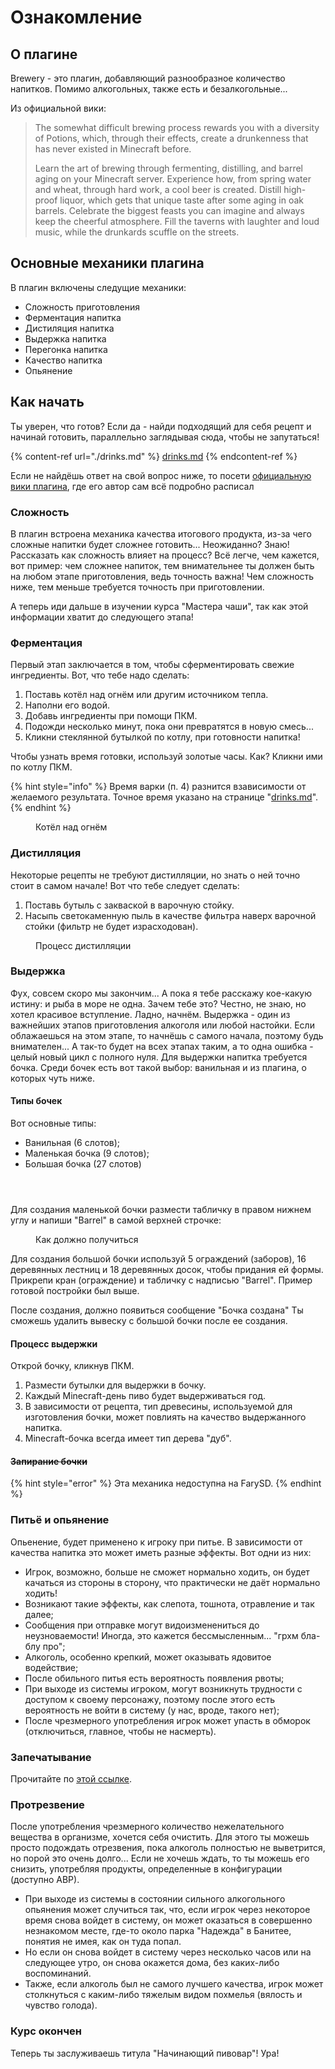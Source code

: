 # Ознакомление

## О плагине

Brewery - это плагин, добавляющий разнообразное количество напитков. Помимо алкогольных, также есть и безалкогольные...

Из официальной вики:

> The somewhat difficult brewing process rewards you with a diversity of Potions, which, through their effects, create a drunkenness that has never existed in Minecraft before.
>
> Learn the art of brewing through fermenting, distilling, and barrel aging on your Minecraft server. Experience how, from spring water and wheat, through hard work, a cool beer is created. Distill high-proof liquor, which gets that unique taste after some aging in oak barrels. Celebrate the biggest feasts you can imagine and always keep the cheerful atmosphere. Fill the taverns with laughter and loud music, while the drunkards scuffle on the streets.

## Основные механики плагина

В плагин включены следущие механики:

- Сложность приготовления
- Ферментация напитка
- Дистиляция напитка
- Выдержка напитка
- Перегонка напитка
- Качество напитка
- Опьянение

## Как начать

Ты уверен, что готов? Если да - найди подходящий для себя рецепт и начинай готовить, параллельно заглядывая сюда, чтобы не запутаться!

{% content-ref url="./drinks.md" %}
[drinks.md](./drinks.md)
{% endcontent-ref %}

Если не найдёшь ответ на свой вопрос ниже, то посети [официальную вики плагина](https://github.com/DieReicheErethons/Brewery/wiki), где его автор сам всё подробно расписал

### Сложность

В плагин встроена механика качества итогового продукта, из-за чего сложные напитки будет сложнее готовить... Неожиданно? Знаю! Рассказать как сложность влияет на процесс? Всё легче, чем кажется, вот пример: чем сложнее напиток, тем внимательнее ты должен быть на любом этапе приготовления, ведь точность важна! Чем сложность ниже, тем меньше требуется точность при приготовлении.

А теперь иди дальше в изучении курса "Мастера чаши", так как этой информации хватит до следующего этапа!

### Ферментация

Первый этап заключается в том, чтобы сферментировать свежие ингредиенты. Вот, что тебе надо сделать:

1. Поставь котёл над огнём или другим источником тепла.
2. Наполни его водой.
3. Добавь ингредиенты при помощи ПКМ.
4. Подожди несколько минут, пока они превратятся в новую смесь...
5. Кликни стеклянной бутылкой по котлу, при готовности напитка!

Чтобы узнать время готовки, используй золотые часы. Как? Кликни ими по котлу ПКМ.

{% hint style="info" %}
Время варки (п. 4) разнится взависимости от желаемого результата. Точное время указано на странице "[drinks.md](./drinks.md)".
{% endhint %}

<figure><img src="https://camo.githubusercontent.com/a51c413b524561ce21f200d78b9759f5836e1b5f153392dbb7a373b892cb9c92/687474703a2f2f692e696d6775722e636f6d2f3144636c6e31392e706e67" alt=""><figcaption>Котёл над огнём</figcaption></figure>

### Дистилляция

Некоторые рецепты не требуют дистилляции, но знать о ней точно стоит в самом начале! Вот что тебе следует сделать:

1. Поставь бутыль с закваской в варочную стойку.
2. Насыпь светокаменную пыль в качестве фильтра наверх варочной стойки (фильтр не будет израсходован).

<figure><img src="https://camo.githubusercontent.com/695e134609da62c0e797cfd4ef3ae3c75804c0cce250efcbb0221cd54109f9d7/687474703a2f2f692e696d6775722e636f6d2f524a4b563958732e706e67" alt=""><figcaption>Процесс дистилляции</figcaption></figure>

### Выдержка

Фух, совсем скоро мы закончим... А пока я тебе расскажу кое-какую истину: и рыба в море не одна. Зачем тебе это? Честно, не знаю, но хотел красивое вступление. Ладно, начнём. Выдержка - один из важнейших этапов приготовления алкоголя или любой настойки. Если облажаешься на этом этапе, то начнёшь с самого начала, поэтому будь внимателен... А так-то будет на всех этапах таким, а то одна ошибка - целый новый цикл с полного нуля. Для выдержки напитка требуется бочка. Среди бочек есть вот такой выбор: ванильная и из плагина, о которых чуть ниже.

#### Типы бочек

Вот основные типы:

- Ванильная (6 слотов);
- Маленькая бочка (9 слотов);
- Большая бочка (27 слотов)

<figure><picture><img src="https://camo.githubusercontent.com/f6692fb86fdcb4c47faae315e2cc1dd129365222db5c81fc470752e5379d330d/68747470733a2f2f67616d6570656469612e637572736563646e2e636f6d2f6d696e6563726166745f64655f67616d6570656469612f7468756d622f332f33332f466173732e706e672f31353070782d466173732e706e673f76657273696f6e3d6564386263393832323739353330656134366461633762393332656331623836" alt=""></picture></figure>
<figure><picture><img src="https://camo.githubusercontent.com/72b19a687db21cb6c33274de328f87e4ad12b513e856cb67c7b541d3c9d41e4c/68747470733a2f2f696d6775722e636f6d2f426b4e736935342e706e67" alt=""></picture></figure>
<figure><picture><img src="https://camo.githubusercontent.com/86be3e4a6ab7d08c34138491178c3aa837dcfaf11fe42ceb8b0bc5c4cc3794b4/68747470733a2f2f696d6775722e636f6d2f6b336834716a302e706e67" alt=""></picture></figure>

Для создания маленькой бочки размести табличку в правом нижнем углу и напиши "Barrel" в самой верхней строчке:

<figure><img src="https://camo.githubusercontent.com/77eb79971b0a28805fafab0d1803dc467873abcb8f756fe8edbec4e679ef0aa5/687474703a2f2f692e696d6775722e636f6d2f754970436678412e706e67" alt=""><figcaption>Как должно получиться</figcaption></figure>

Для создания большой бочки используй 5 ограждений (заборов), 16 деревянных лестниц и 18 деревянных досок, чтобы придания ей формы. Прикрепи кран (ограждение) и табличку с надписью "Barrel". Пример готовой постройки был выше.

После создания, должно появиться сообщение "Бочка создана"
Ты сможешь удалить вывеску с большой бочки после ее создания.

#### Процесс выдержки

Открой бочку, кликнув ПКМ.

1. Размести бутылки для выдержки в бочку.
2. Каждый Minecraft-день пиво будет выдерживаться год.
3. В зависимости от рецепта, тип древесины, используемой для изготовления бочки, может повлиять на качество выдержанного напитка.
4. Minecraft-бочка всегда имеет тип дерева "дуб".

#### ~~Запирание бочки~~

{% hint style="error" %}
Эта механика недоступна на FarySD.
{% endhint %}

### Питьё и опьянение

Опьенение, будет применено к игроку при питье. В зависимости от качества напитка это может иметь разные эффекты. Вот одни из них:

- Игрок, возможно, больше не сможет нормально ходить, он будет качаться из стороны в сторону, что практически не даёт нормально ходить!
- Возникают такие эффекты, как слепота, тошнота, отравление и так далее;
- Сообщения при отправке могут видоизменениться до неузноваемости! Иногда, это кажется бессмысленным... "грхм бла-блу про";
- Алкоголь, особенно крепкий, может оказывать ядовитое водействие;
- После обильного питья есть вероятность появления рвоты;
- При выходе из системы игроком, могут возникнуть трудности с доступом к своему персонажу, поэтому после этого есть вероятность не войти в систему (у нас, вроде, такого нет);
- После чрезмерного употребления игрок может упасть в обморок (отключиться, главное, чтобы не насмерть).

### Запечатывание

Прочитайте по [этой ссылке](https://github.com/DieReicheErethons/Brewery/wiki/Usage#brew-sealing---for-shop-plugins).

### Протрезвение

После употребления чрезмерного количество нежелательного вещества в организме, хочется себя очистить. Для этого ты можешь просто подождать отрезвения, пока алкоголь полностью не выветрится, но порой это очень долго... Если не хочешь ждать, то ты можешь его снизить, употребляя продукты, определенные в конфигурации (доступно АВР).

- При выходе из системы в состоянии сильного алкогольного опьянения может случиться так, что, если игрок через некоторое время снова войдет в систему, он может оказаться в совершенно незнакомом месте, где-то около парка "Надежда" в Банитее, понятия не имея, как он туда попал.
- Но если он снова войдет в систему через несколько часов или на следующее утро, он снова окажется дома, без каких-либо воспоминаний.
- Также, если алкоголь был не самого лучшего качества, игрок может столкнуться с каким-либо тяжелым видом похмелья (вялость и чувство голода).

### Курс окончен

Теперь ты заслуживаешь титула "Начинающий пивовар"! Ура!

